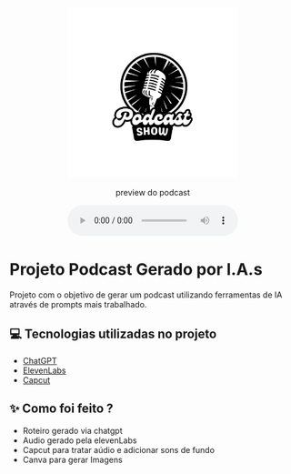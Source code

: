 <p align="center">
<img 
    src="./assets/Podcast Show Logo.png"
    width="300"
/>
</p>

<p align="center">
    preview do podcast
</p>

<div align="center">
    <audio src="assets/PODCAST.mp4" controls title="Podcast"></audio>
</div>

# Projeto Podcast Gerado por I.A.s

Projeto com o objetivo de gerar um podcast utilizando ferramentas de IA através de prompts mais trabalhado.

## 💻 Tecnologias utilizadas no projeto

- [ChatGPT](https://chat.openai.com/) 
- [ElevenLabs](https://beta.elevenlabs.io/)
- [Capcut](https://www.capcut.com/pt-br/)

## ✨ Como foi feito ?

- Roteiro gerado via chatgpt
- Audio gerado pela elevenLabs
- Capcut para tratar aúdio e adicionar sons de fundo
- Canva para gerar Imagens 

